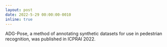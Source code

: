 ```yaml
---
layout: post
date: 2022-5-29 00:00:00-0010
inline: true
---
```


ADG-Pose, a method of annotating synthetic datasets for use in pedestrian recognition, was published in ICPRAI 2022.

